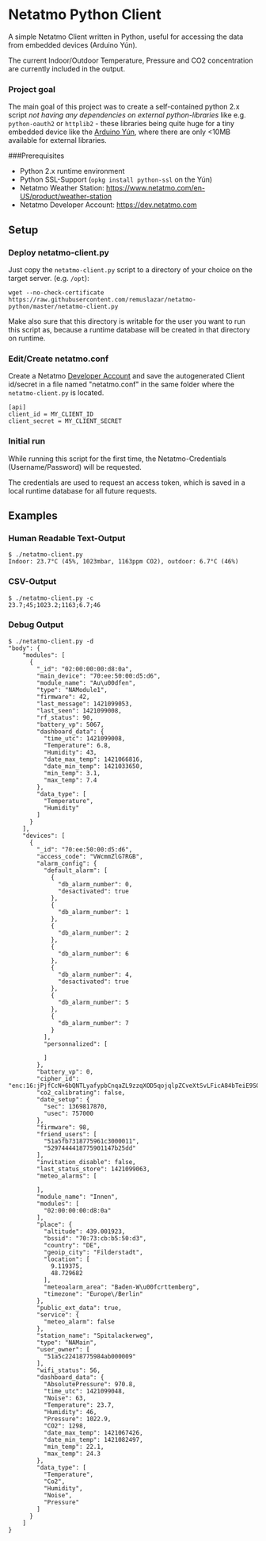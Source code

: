 Netatmo Python Client
=====================

A simple Netatmo Client written in Python, useful for accessing the
data from embedded devices (Arduino Yún).

The current Indoor/Outdoor Temperature, Pressure and CO2 concentration
are currently included in the output.

### Project goal

The main goal of this project was to create a self-contained python
2.x script *not having any dependencies on external python-libraries*
like e.g. `python-oauth2` or `httplib2` - these libraries being quite
huge for a tiny embedded device like the
[Arduino Yún](http://arduino.cc/en/Main/ArduinoBoardYun?from=Products.ArduinoYUN),
where there are only <10MB available for external libraries.

###Prerequisites

* Python 2.x runtime environment
* Python SSL-Support (`opkg install python-ssl` on the Yún)
* Netatmo Weather Station: https://www.netatmo.com/en-US/product/weather-station
* Netatmo Developer Account: https://dev.netatmo.com

Setup
-----

### Deploy netatmo-client.py

Just copy the `netatmo-client.py` script to a directory of your choice
on the target server. (e.g. `/opt`):

```
wget --no-check-certificate https://raw.githubusercontent.com/remuslazar/netatmo-python/master/netatmo-client.py

```

Make also sure that this directory is writable for the user you want
to run this script as, because a runtime database will be created in
that directory on runtime.

### Edit/Create netatmo.conf

Create a Netatmo
   [Developer Account](https://dev.netatmo.com/dev/createapp) and save
   the autogenerated Client id/secret in a file named "netatmo.conf"
   in the same folder where the `netatmo-client.py` is located.

```
[api]
client_id = MY_CLIENT_ID
client_secret = MY_CLIENT_SECRET
```

### Initial run

While running this script for the first time, the Netatmo-Credentials
(Username/Password) will be requested.

The credentials are used to request an access token, which is saved in
a local runtime database for all future requests.

Examples
--------

### Human Readable Text-Output

```
$ ./netatmo-client.py
Indoor: 23.7°C (45%, 1023mbar, 1163ppm CO2), outdoor: 6.7°C (46%)
```

### CSV-Output

```
$ ./netatmo-client.py -c
23.7;45;1023.2;1163;6.7;46
```

### Debug Output

```
$ ./netatmo-client.py -d
"body": {
    "modules": [
      {
        "_id": "02:00:00:00:d8:0a",
        "main_device": "70:ee:50:00:d5:d6",
        "module_name": "Au\u00dfen",
        "type": "NAModule1",
        "firmware": 42,
        "last_message": 1421099053,
        "last_seen": 1421099008,
        "rf_status": 90,
        "battery_vp": 5067,
        "dashboard_data": {
          "time_utc": 1421099008,
          "Temperature": 6.8,
          "Humidity": 43,
          "date_max_temp": 1421066816,
          "date_min_temp": 1421033650,
          "min_temp": 3.1,
          "max_temp": 7.4
        },
        "data_type": [
          "Temperature",
          "Humidity"
        ]
      }
    ],
    "devices": [
      {
        "_id": "70:ee:50:00:d5:d6",
        "access_code": "VWcmmZlG7RGB",
        "alarm_config": {
          "default_alarm": [
            {
              "db_alarm_number": 0,
              "desactivated": true
            },
            {
              "db_alarm_number": 1
            },
            {
              "db_alarm_number": 2
            },
            {
              "db_alarm_number": 6
            },
            {
              "db_alarm_number": 4,
              "desactivated": true
            },
            {
              "db_alarm_number": 5
            },
            {
              "db_alarm_number": 7
            }
          ],
          "personnalized": [

          ]
        },
        "battery_vp": 0,
        "cipher_id": "enc:16:jPjfCcN+6bQNTLyafypbCnqaZL9zzqXOD5qojqlpZCveXtSvLFicA84bTeiE9S0h",
        "co2_calibrating": false,
        "date_setup": {
          "sec": 1369817870,
          "usec": 757000
        },
        "firmware": 98,
        "friend_users": [
          "51a5fb7318775961c3000011",
          "5297444418775901147b25dd"
        ],
        "invitation_disable": false,
        "last_status_store": 1421099063,
        "meteo_alarms": [

        ],
        "module_name": "Innen",
        "modules": [
          "02:00:00:00:d8:0a"
        ],
        "place": {
          "altitude": 439.001923,
          "bssid": "70:73:cb:b5:50:d3",
          "country": "DE",
          "geoip_city": "Filderstadt",
          "location": [
            9.119375,
            48.729682
          ],
          "meteoalarm_area": "Baden-W\u00fcrttemberg",
          "timezone": "Europe\/Berlin"
        },
        "public_ext_data": true,
        "service": {
          "meteo_alarm": false
        },
        "station_name": "Spitalackerweg",
        "type": "NAMain",
        "user_owner": [
          "51a5c22418775984ab000009"
        ],
        "wifi_status": 56,
        "dashboard_data": {
          "AbsolutePressure": 970.8,
          "time_utc": 1421099048,
          "Noise": 63,
          "Temperature": 23.7,
          "Humidity": 46,
          "Pressure": 1022.9,
          "CO2": 1298,
          "date_max_temp": 1421067426,
          "date_min_temp": 1421082497,
          "min_temp": 22.1,
          "max_temp": 24.3
        },
        "data_type": [
          "Temperature",
          "Co2",
          "Humidity",
          "Noise",
          "Pressure"
        ]
      }
    ]
}
```
